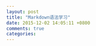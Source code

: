 ```yaml
---
layout: post
title: "Markdown语法学习"
date: 2015-12-02 14:05:11 +0800
comments: true
categories: 
---
```

